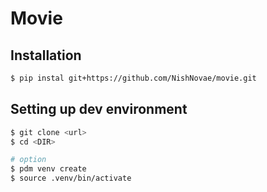 # Movie

## Installation
```bash
$ pip instal git+https://github.com/NishNovae/movie.git
```

## Setting up dev environment
```bash
$ git clone <url>
$ cd <DIR>

# option
$ pdm venv create
$ source .venv/bin/activate
```


